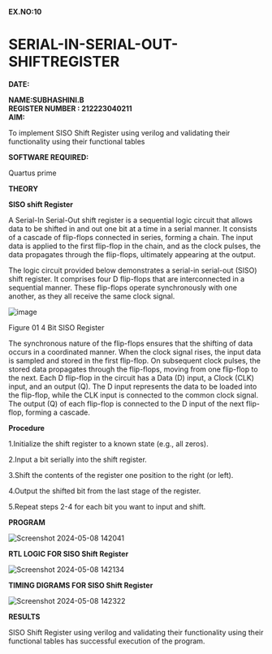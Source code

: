 **EX.NO:10**  
# SERIAL-IN-SERIAL-OUT-SHIFTREGISTER
**DATE:**  

**NAME:SUBHASHINI.B**  
**REGISTER NUMBER : 212223040211**  
**AIM:**

To implement  SISO Shift Register using verilog and validating their functionality using their functional tables

**SOFTWARE REQUIRED:**

Quartus prime

**THEORY**

**SISO shift Register**

A Serial-In Serial-Out shift register is a sequential logic circuit that allows data to be shifted in and out one bit at a time in a serial manner. It consists of a cascade of flip-flops connected in series, forming a chain. The input data is applied to the first flip-flop in the chain, and as the clock pulses, the data propagates through the flip-flops, ultimately appearing at the output.

The logic circuit provided below demonstrates a serial-in serial-out (SISO) shift register. It comprises four D flip-flops that are interconnected in a sequential manner. These flip-flops operate synchronously with one another, as they all receive the same clock signal.

![image](https://github.com/naavaneetha/SERIAL-IN-SERIAL-OUT-SHIFTREGISTER/assets/154305477/e81c4072-37f9-46c6-8145-566764b74c3a)

Figure 01 4 Bit SISO Register

The synchronous nature of the flip-flops ensures that the shifting of data occurs in a coordinated manner. When the clock signal rises, the input data is sampled and stored in the first flip-flop. On subsequent clock pulses, the stored data propagates through the flip-flops, moving from one flip-flop to the next.
Each D flip-flop in the circuit has a Data (D) input, a Clock (CLK) input, and an output (Q). The D input represents the data to be loaded into the flip-flop, while the CLK input is connected to the common clock signal. The output (Q) of each flip-flop is connected to the D input of the next flip-flop, forming a cascade.

**Procedure**

1.Initialize the shift register to a known state (e.g., all zeros).

2.Input a bit serially into the shift register.

3.Shift the contents of the register one position to the right (or left).

4.Output the shifted bit from the last stage of the register.

5.Repeat steps 2-4 for each bit you want to input and shift.



**PROGRAM**

![Screenshot 2024-05-08 142041](https://github.com/subha-shinibalasubramanian/SERIAL-IN-SERIAL-OUT-SHIFTREGISTER/assets/164154478/1f224b7d-6586-417c-a325-8b3da5e7e60c)


**RTL LOGIC FOR SISO Shift Register**

![Screenshot 2024-05-08 142134](https://github.com/subha-shinibalasubramanian/SERIAL-IN-SERIAL-OUT-SHIFTREGISTER/assets/164154478/34273ce2-bc20-4c51-8f1c-730f3453d658)


**TIMING DIGRAMS FOR SISO Shift Register**

![Screenshot 2024-05-08 142322](https://github.com/subha-shinibalasubramanian/SERIAL-IN-SERIAL-OUT-SHIFTREGISTER/assets/164154478/7b2cc0d3-a306-4fc0-a154-5ea61bbae5ff)


**RESULTS** 

SISO Shift Register using verilog and validating their functionality using their functional tables has successful execution of the program.


